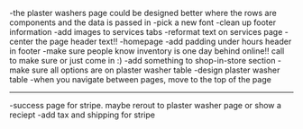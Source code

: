 -the plaster washers page could be designed better where the rows are components and the data is passed in
-pick a new font 
-clean up footer information
-add images to services tabs
-reformat text on services page
-center the page header text!!
-homepage
-add padding under hours header in footer
-make sure people know inventory is one day behind online!! call to make sure or just come in :) 
-add something to shop-in-store section
-make sure all options are on plaster washer table
-design plaster washer table
-when you navigate between pages, move to the top of the page


-----------------------------------------------------------------------------------------------------------------
-success page for stripe. maybe rerout to plaster washer page or show a reciept
-add tax and shipping for stripe